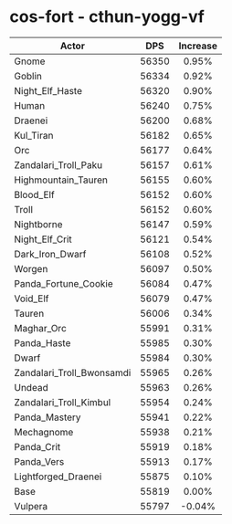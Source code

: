 # cos-fort - cthun-yogg-vf
| Actor | DPS | Increase |
|---|:---:|:---:|
|Gnome|56350|0.95%|
|Goblin|56334|0.92%|
|Night_Elf_Haste|56320|0.90%|
|Human|56240|0.75%|
|Draenei|56200|0.68%|
|Kul_Tiran|56182|0.65%|
|Orc|56177|0.64%|
|Zandalari_Troll_Paku|56157|0.61%|
|Highmountain_Tauren|56155|0.60%|
|Blood_Elf|56152|0.60%|
|Troll|56152|0.60%|
|Nightborne|56147|0.59%|
|Night_Elf_Crit|56121|0.54%|
|Dark_Iron_Dwarf|56108|0.52%|
|Worgen|56097|0.50%|
|Panda_Fortune_Cookie|56084|0.47%|
|Void_Elf|56079|0.47%|
|Tauren|56006|0.34%|
|Maghar_Orc|55991|0.31%|
|Panda_Haste|55985|0.30%|
|Dwarf|55984|0.30%|
|Zandalari_Troll_Bwonsamdi|55965|0.26%|
|Undead|55963|0.26%|
|Zandalari_Troll_Kimbul|55954|0.24%|
|Panda_Mastery|55941|0.22%|
|Mechagnome|55938|0.21%|
|Panda_Crit|55919|0.18%|
|Panda_Vers|55913|0.17%|
|Lightforged_Draenei|55875|0.10%|
|Base|55819|0.00%|
|Vulpera|55797|-0.04%|
